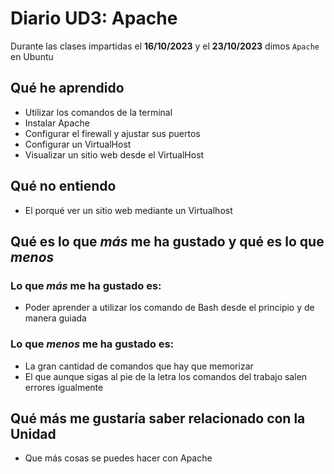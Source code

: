
# Diario UD3: Apache
Durante las clases impartidas el **16/10/2023** y el **23/10/2023** dimos `Apache` en Ubuntu
## **Qué he aprendido**
- Utilizar los comandos de la terminal
- Instalar Apache
- Configurar el firewall y ajustar sus puertos
- Configurar un VirtualHost
- Visualizar un sitio web desde el VirtualHost

## **Qué no entiendo**
- El porqué ver un sitio web mediante un Virtualhost

## **Qué es lo que _más_ me ha gustado y qué es lo que _menos_**
### **Lo que _más_ me ha gustado es:**
- Poder aprender a utilizar los comando de Bash desde el principio y de manera guiada

### **Lo que _menos_ me ha gustado es:**
- La gran cantidad de comandos que hay que memorizar
- El que aunque sigas al pie de la letra los comandos del trabajo salen errores igualmente 

## **Qué más me gustaría saber relacionado con la Unidad**
- Que más cosas se puedes hacer con Apache
